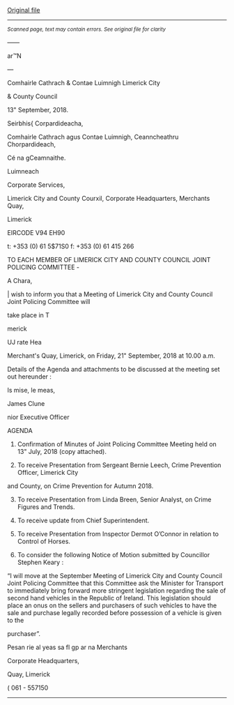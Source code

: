 [Original file](https://www.limerick.ie/sites/default/files/media/documents/2018-09/agenda.pdf)

---
*<small>Scanned page, text may contain errors. See original file for clarity</small>*  

——

ar™N

—

Comhairle Cathrach
& Contae Luimnigh
Limerick City

& County Council

13" September, 2018.

Seirbhis{ Corpardideacha,

Comhairle Cathrach agus Contae Luimnigh,
Ceanncheathru Chorpardideach,

Cé na gCeamnaithe.

Luimneach

Corporate Services,

Limerick City and County Courxil,
Corporate Headquarters,
Merchants Quay,

Limerick

EIRCODE V94 EH90

t: +353 (0) 61 5$71S0
f: +353 (0) 61 415 266

TO EACH MEMBER OF LIMERICK CITY AND COUNTY COUNCIL JOINT POLICING COMMITTEE -

A Chara,

| wish to inform you that a Meeting of Limerick City and County Council Joint Policing Committee will

take place in T

merick

UJ rate Hea

Merchant's Quay, Limerick, on Friday, 21" September, 2018 at 10.00 a.m.

Details of the Agenda and attachments to be discussed at the meeting set out hereunder :

Is mise, le meas,

James Clune

nior Executive Officer

AGENDA

1. Confirmation of Minutes of Joint Policing Committee Meeting held on 13" July, 2018 (copy
attached).

2. To receive Presentation from Sergeant Bernie Leech, Crime Prevention Officer, Limerick City

and County, on Crime Prevention for Autumn 2018.

3. To receive Presentation from Linda Breen, Senior Analyst, on Crime Figures and Trends.

4. To receive update from Chief Superintendent.

5. To receive Presentation from Inspector Dermot O’Connor in relation to Control of Horses.

6. To consider the following Notice of Motion submitted by Councillor Stephen Keary :

“I will move at the September Meeting of Limerick City and County Council Joint Policing
Committee that this Committee ask the Minister for Transport to immediately bring forward
more stringent legislation regarding the sale of second hand vehicles in the Republic of
Ireland. This legislation should place an onus on the sellers and purchasers of such vehicles
to have the sale and purchase legally recorded before possession of a vehicle is given to the

purchaser”.

Pesan rie al yeas sa fl gp ar na
Merchants

Corporate Headquarters,

Quay, Limerick

( 061 - 557150


---

